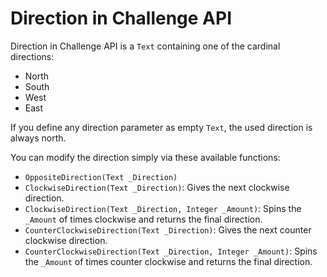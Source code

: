 # Direction in Challenge API

Direction in Challenge API is a `Text` containing one of the cardinal directions:

- North
- South
- West
- East

If you define any direction parameter as empty `Text`, the used direction is always north.

You can modify the direction simply via these available functions:

- `OppositeDirection(Text _Direction)`
- `ClockwiseDirection(Text _Direction)`: Gives the next clockwise direction.
- `ClockwiseDirection(Text _Direction, Integer _Amount)`: Spins the `_Amount` of times clockwise and returns the final direction.
- `CounterClockwiseDirection(Text _Direction)`: Gives the next counter clockwise direction.
- `CounterClockwiseDirection(Text _Direction, Integer _Amount)`: Spins the `_Amount` of times counter clockwise and returns the final direction.